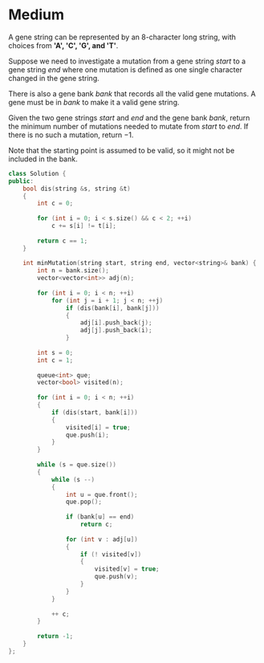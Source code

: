 # Medium

A gene string can be represented by an 8-character long string, with choices from **'A', 'C', 'G', and 'T'**.

Suppose we need to investigate a mutation from a gene string $start$ to a gene string $end$ where one mutation is defined as one single character changed in the gene string.

There is also a gene bank $bank$ that records all the valid gene mutations. A gene must be in $bank$ to make it a valid gene string.

Given the two gene strings $start$ and $end$ and the gene bank $bank$, return the minimum number of mutations needed to mutate from $start$ to $end$. If there is no such a mutation, return $-1$.

Note that the starting point is assumed to be valid, so it might not be included in the bank.

```cpp
class Solution {
public:
    bool dis(string &s, string &t)
    {
        int c = 0;
        
        for (int i = 0; i < s.size() && c < 2; ++i)
            c += s[i] != t[i];
        
        return c == 1;
    }
    
    int minMutation(string start, string end, vector<string>& bank) {
        int n = bank.size();
        vector<vector<int>> adj(n);
        
        for (int i = 0; i < n; ++i)
            for (int j = i + 1; j < n; ++j)
                if (dis(bank[i], bank[j]))
                {
                    adj[i].push_back(j);
                    adj[j].push_back(i);
                }
        
        int s = 0;
        int c = 1;
        
        queue<int> que;
        vector<bool> visited(n);
        
        for (int i = 0; i < n; ++i)
        {
            if (dis(start, bank[i]))
            {
                visited[i] = true;
                que.push(i);
            }
        }
        
        while (s = que.size())
        {
            while (s --)
            {
                int u = que.front();
                que.pop();
                
                if (bank[u] == end)
                    return c;
                
                for (int v : adj[u])
                {
                    if (! visited[v])
                    {
                        visited[v] = true;
                        que.push(v);
                    }
                }
            }
            
            ++ c;
        }
        
        return -1;
    }
};
```
